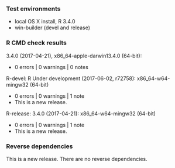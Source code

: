 ### Test environments

* local OS X install, R 3.4.0
* win-builder (devel and release)

### R CMD check results

3.4.0 (2017-04-21), x86_64-apple-darwin13.4.0 (64-bit):

* 0 errors | 0 warnings | 0 notes

R-devel: R Under development (2017-06-02, r72758): x86_64-w64-mingw32 (64-bit)

* 0 errors | 0 warnings | 1 note
* This is a new release.

R-release: 3.4.0 (2017-04-21): x86_64-w64-mingw32 (64-bit)

* 0 errors | 0 warnings | 1 note
* This is a new release.

### Reverse dependencies

This is a new release. There are no reverse dependencies.
